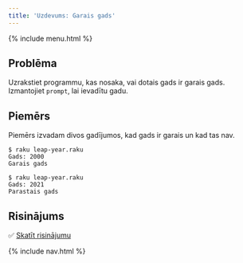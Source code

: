```yaml
---
title: 'Uzdevums: Garais gads'
---
```


{% include menu.html %}

## Problēma

Uzrakstiet programmu, kas nosaka, vai dotais gads ir garais gads. Izmantojiet `prompt`, lai ievadītu gadu.

## Piemērs

Piemērs izvadam divos gadījumos, kad gads ir garais un kad tas nav.

```console
$ raku leap-year.raku
Gads: 2000
Garais gads

$ raku leap-year.raku
Gads: 2021
Parastais gads
```

## Risinājums

✅ [Skatīt risinājumu](solution)

{% include nav.html %}